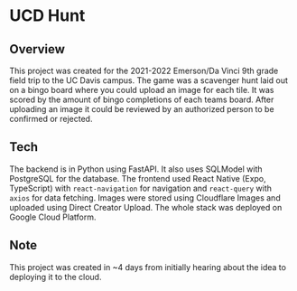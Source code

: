 # UCD Hunt

## Overview
This project was created for the 2021-2022 Emerson/Da Vinci 9th grade field trip to the UC Davis campus. The game was a scavenger hunt laid out on a bingo board where you could upload an image for each tile. It was scored by the amount of bingo completions of each teams board. After uploading an image it could be reviewed by an authorized person to be confirmed or rejected.

## Tech
The backend is in Python using FastAPI. It also uses SQLModel with PostgreSQL for the database. The frontend used React Native (Expo, TypeScript) with `react-navigation` for navigation and `react-query` with `axios` for data fetching. Images were stored using Cloudflare Images and uploaded using Direct Creator Upload. The whole stack was deployed on Google Cloud Platform.

## Note
This project was created in ~4 days from initially hearing about the idea to deploying it to the cloud.